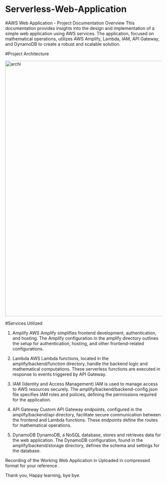 # Serverless-Web-Application
#AWS Web Application - Project Documentation
Overview
This documentation provides insights into the design and implementation of a simple web application using AWS services. The application, focused on mathematical operations, utilizes AWS Amplify, Lambda, IAM, API Gateway, and DynamoDB to create a robust and scalable solution.


#Project Architecture 

<img width="822" alt="archi" src="https://github.com/abiagus/Serverless-Web-Application/assets/111486295/fcf92fcf-bdb9-452a-aa02-b0dcd417fcd0">




#Services Utilized

1. Amplify
AWS Amplify simplifies frontend development, authentication, and hosting. The Amplify configuration in the amplify directory outlines the setup for authentication, hosting, and other frontend-related configurations.

2. Lambda
AWS Lambda functions, located in the amplify/backend/function directory, handle the backend logic and mathematical computations. These serverless functions are executed in response to events triggered by API Gateway.

3. IAM (Identity and Access Management)
IAM is used to manage access to AWS resources securely. The amplify/backend/backend-config.json file specifies IAM roles and policies, defining the permissions required for the application.

4. API Gateway
Custom API Gateway endpoints, configured in the amplify/backend/api directory, facilitate secure communication between the frontend and Lambda functions. These endpoints define the routes for mathematical operations.

5. DynamoDB
DynamoDB, a NoSQL database, stores and retrieves data for the web application. The DynamoDB configuration, found in the amplify/backend/storage directory, defines the schema and settings for the database.



Recording of the Working Web Application in Uploaded in compressed format for your reference . 

Thank you, Happy learning, bye bye.




